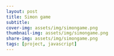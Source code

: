 ```yaml
---
layout: post
title: Simon game
subtitle:
cover-img: assets/img/simongame.png
thumbnail-img: assets/img/simongame.png
share-img: assets/img/simongame.png
tags: [project, javascript]
---
```

